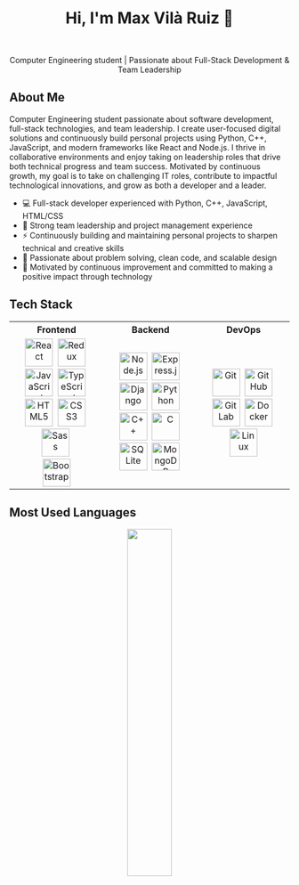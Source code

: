 <h1 align="center">Hi, I'm Max Vilà Ruiz 👋</h1>
<br/>
<p align="center">
  Computer Engineering student | Passionate about Full-Stack Development & Team Leadership
</p>


## About Me

Computer Engineering student passionate about software development, full-stack technologies, and team leadership. I create user-focused digital solutions and continuously build personal projects using Python, C++, JavaScript, and modern frameworks like React and Node.js. 
I thrive in collaborative environments and enjoy taking on leadership roles that drive both technical progress and team success.
Motivated by continuous growth, my goal is to take on challenging IT roles, contribute to impactful technological innovations, and grow as both a developer and a leader.

- 💻 Full-stack developer experienced with Python, C++, JavaScript, HTML/CSS
- 👥 Strong team leadership and project management experience
- ⚡️ Continuously building and maintaining personal projects to sharpen technical and creative skills
- 🧩 Passionate about problem solving, clean code, and scalable design
- 🚀 Motivated by continuous improvement and committed to making a positive impact through technology


## Tech Stack

<table>
  <tr>
    <th>Frontend</th>
    <th>Backend</th>
    <th>DevOps</th>
  </tr>

<tr>
  <!-- Frontend -->
  <td align="center">
    <img src="https://cdn.jsdelivr.net/gh/devicons/devicon/icons/react/react-original.svg" width="50" title="React"/>&nbsp;
    <img src="https://cdn.jsdelivr.net/gh/devicons/devicon/icons/redux/redux-original.svg" width="50" title="Redux"/>&nbsp;
    <img src="https://cdn.jsdelivr.net/gh/devicons/devicon/icons/javascript/javascript-original.svg" width="50" title="JavaScript"/>&nbsp;
    <img src="https://cdn.jsdelivr.net/gh/devicons/devicon/icons/typescript/typescript-original.svg" width="50" title="TypeScript"/>&nbsp;
    <br/>
    <img src="https://cdn.jsdelivr.net/gh/devicons/devicon/icons/html5/html5-original.svg" width="50" title="HTML5"/>&nbsp;
    <img src="https://cdn.jsdelivr.net/gh/devicons/devicon/icons/css3/css3-original.svg" width="50" title="CSS3"/>&nbsp;
    <img src="https://cdn.jsdelivr.net/gh/devicons/devicon/icons/sass/sass-original.svg" width="50" title="Sass"/>&nbsp;
    <br/>
    <img src="https://cdn.jsdelivr.net/gh/devicons/devicon/icons/bootstrap/bootstrap-original.svg" width="50" title="Bootstrap"/>
  </td>

  <!-- Backend -->
  <td align="center">
    <img src="https://cdn.jsdelivr.net/gh/devicons/devicon/icons/nodejs/nodejs-original.svg" width="50" title="Node.js"/>&nbsp;
    <img src="https://cdn.jsdelivr.net/gh/devicons/devicon/icons/express/express-original.svg" width="50" title="Express.js"/>&nbsp;
    <img src="https://cdn.jsdelivr.net/gh/devicons/devicon/icons/django/django-plain.svg" width="50" title="Django"/>&nbsp;
    <img src="https://cdn.jsdelivr.net/gh/devicons/devicon/icons/python/python-original.svg" width="50" title="Python"/>&nbsp;
    <br/>
    <img src="https://cdn.jsdelivr.net/gh/devicons/devicon/icons/cplusplus/cplusplus-original.svg" width="50" title="C++"/>&nbsp;
    <img src="https://cdn.jsdelivr.net/gh/devicons/devicon/icons/c/c-original.svg" width="50" title="C"/>&nbsp;
    <img src="https://cdn.jsdelivr.net/gh/devicons/devicon/icons/sqlite/sqlite-original.svg" width="50" title="SQLite"/>&nbsp;
    <img src="https://cdn.jsdelivr.net/gh/devicons/devicon/icons/mongodb/mongodb-original.svg" width="50" title="MongoDB"/>&nbsp;
  </td>

  <!-- DevOps -->
  <td align="center">
    <img src="https://cdn.jsdelivr.net/gh/devicons/devicon/icons/git/git-original.svg" width="50" title="Git"/>&nbsp;
    <img src="https://cdn.jsdelivr.net/gh/devicons/devicon/icons/github/github-original.svg" width="50" title="GitHub"/>&nbsp;
    <img src="https://cdn.jsdelivr.net/gh/devicons/devicon/icons/gitlab/gitlab-original.svg" width="50" title="GitLab"/>&nbsp;
    <img src="https://cdn.jsdelivr.net/gh/devicons/devicon/icons/docker/docker-original.svg" width="50" title="Docker"/>&nbsp;
    <br/>
    <img src="https://cdn.jsdelivr.net/gh/devicons/devicon/icons/linux/linux-original.svg" width="50" title="Linux"/>
  </td>
</tr>
</table>


## Most Used Languages

<p align="center">
  <img src="https://github-readme-stats.vercel.app/api/top-langs/?username=MaxVilaRuiz&layout=compact&theme=tokyonight" width="40%" />
</p>